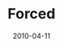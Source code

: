 ---
layout: message
category: message
series: "Force Feed"
title: "Forced"
date: 2010-04-11
audio-description: "Brian Wells talks about the impact of media on our lives and culture."
audio: "http://s3.amazonaws.com/crossroadsaudiomessages/ForceFeed1.mp3"
audio-title: "Forced"
audio-duration: "38&#58;49"
video-description: "Brian Wells talks about how media impacts our life."
video-title: "Forced"
video: "https://s3.amazonaws.com/crossroadsvideomessages/ForceFeed1.mp4"
program-description: ""
program: "http://www.crossroads.net/players/media/hq/04_10-11_10Program.pdf"
program-title: "Forced (Program)"
---